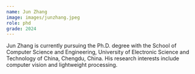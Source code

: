 ```yaml
---
name: Jun Zhang
image: images/junzhang.jpeg
role: phd
grade: 2024
---
```


Jun Zhang is currently pursuing the Ph.D. degree with the School of Computer Science and Engineering, University of Electronic Science and Technology of China, Chengdu, China. His research interests include computer vision and lightweight processing.
